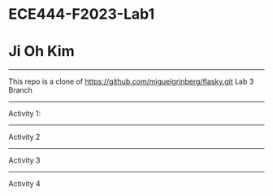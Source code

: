 # ECE444-F2023-Lab1

# Ji Oh Kim

***

This repo is a clone of https://github.com/miguelgrinberg/flasky.git
Lab 3 Branch

***

Activity 1:


***

Activity 2



***

Activity 3


***

Activity 4








